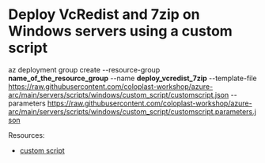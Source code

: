 # Deploy VcRedist and 7zip on Windows servers using a custom script

az deployment group create --resource-group **name_of_the_resource_group** --name **deploy_vcredist_7zip** --template-file https://raw.githubusercontent.com/coloplast-workshop/azure-arc/main/servers/scripts/windows/custom_script/customscript.json --parameters https://raw.githubusercontent.com/coloplast-workshop/azure-arc/main/servers/scripts/windows/custom_script/customscript.parameters.json

Resources:
* [custom script](https://azurearcjumpstart.io/azure_arc_jumpstart/azure_arc_servers/day2/arc_vm_extension_customscript_arm/)